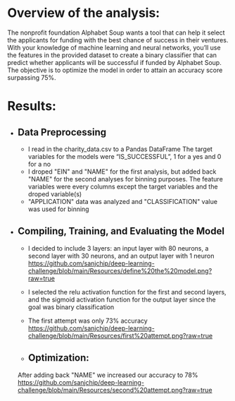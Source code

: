 # Overview of the analysis:
The nonprofit foundation Alphabet Soup wants a tool that can help it select the applicants for funding with the best chance of success in their ventures. With your knowledge of machine learning and neural networks, you’ll use the features in the provided dataset to create a binary classifier that can predict whether applicants will be successful if funded by Alphabet Soup.
The objective is to optimize the model in order to attain an accuracy score surpassing 75%.


# Results:
- ## Data Preprocessing
    - I read in the charity_data.csv to a Pandas DataFrame
        The target variables for the models were  “IS_SUCCESSFUL”, 1 for a yes and 0 for a no
    - I droped "EIN" and "NAME" for the first analysis, but added back "NAME" for the second analyses for binning purposes. The feature variables were every columns except the target variables and
        the droped variable(s)
    -  "APPLICATION" data was analyzed and "CLASSIFICATION" value was used for binning   
    


- ## Compiling, Training, and Evaluating the Model
    - I decided to include 3 layers: an input layer with 80 neurons, a second layer with 30 neurons, and an output layer with 1 neuron
    https://github.com/sanjchip/deep-learning-challenge/blob/main/Resources/define%20the%20model.png?raw=true

    - I selected the relu activation function for the first and second layers, and the sigmoid activation function for the output layer since the goal was binary classification

    - The first attempt was only 73% accuracy 
    https://github.com/sanjchip/deep-learning-challenge/blob/main/Resources/first%20attempt.png?raw=true

    - ## Optimization:
    After adding back "NAME" we increased our accuracy to 78%
    https://github.com/sanjchip/deep-learning-challenge/blob/main/Resources/second%20attempt.png?raw=true
